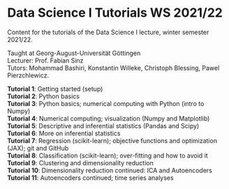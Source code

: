 # Data Science I Tutorials WS 2021/22

Content for the tutorials of the Data Science I lecture, winter semester 2021/22.

Taught at Georg-August-Universität Göttingen<br>
Lecturer: Prof. Fabian Sinz<br>
Tutors: Mohammad Bashiri, Konstantin Willeke, Christoph Blessing, Pawel Pierzchlewicz.

**Tutorial 1**: Getting started (setup) <br>
**Tutorial 2**: Python basics <br>
**Tutorial 3**: Python basics; numerical computing with Python (intro to Numpy) <br>
**Tutorial 4**: Numerical computing; visualization (Numpy and Matplotlib) <br>
**Tutorial 5**: Descriptive and inferential statistics (Pandas and Scipy) <br>
**Tutorial 6**: More on inferential statistics <br>
**Tutorial 7**: Regression (scikit-learn); objective functions and optimization (JAX); git and GitHub <br>
**Tutorial 8**: Classification (scikit-learn); over-fitting and how to avoid it <br>
**Tutorial 9**: Clustering and dimensionality reduction <br>
**Tutorial 10**: Dimensionality reduction continued: ICA and Autoencoders<br>
**Tutorial 11**: Autoencoders continued; time series analyses<br>
